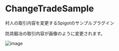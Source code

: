 # ChangeTradeSample
村人の取引内容を変更するSpigotのサンプルプラグイン

防具鍛冶の取引内容が画像のように変更されます。

![image](https://github.com/malken21/ChangeTradeSample/assets/77374813/f0d8cf46-2ced-42a9-95f8-8459ba1852ed)
